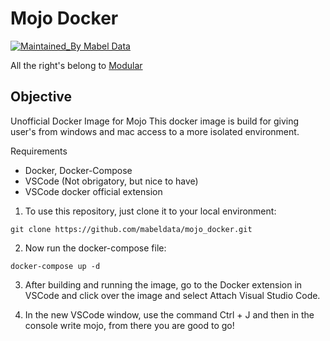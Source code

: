 # Mojo Docker

[![Maintained_By Mabel Data](https://img.shields.io/badge/Maintained_By-MabelData-purple)](https://github.com/mabeldata/mojo_docker/blob/main/LICENSE)

All the right's belong to [Modular](https://www.modular.com/)

## Objective

Unofficial Docker Image for Mojo 
This docker image is build for giving user's from windows and mac access to a more isolated environment.


Requirements
- Docker, Docker-Compose
- VSCode (Not obrigatory, but nice to have)
- VSCode docker official extension

1. To use this repository, just clone it to your local environment:

```
git clone https://github.com/mabeldata/mojo_docker.git
```

2. Now run the docker-compose file:

```
docker-compose up -d
```

3. After building and running the image, go to the Docker extension in VSCode and click over the image and select Attach Visual Studio Code.

4. In the new VSCode window, use the command Ctrl + J and then in the console write mojo, from there you are good to go!

